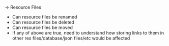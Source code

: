 -> Resource Files
- Can resource files be renamed
- Can resource files be deleted
- Can resource files be moved
- If any of above are true, need to understand how storing links to them in other res files/database/json files/etc would be affected 